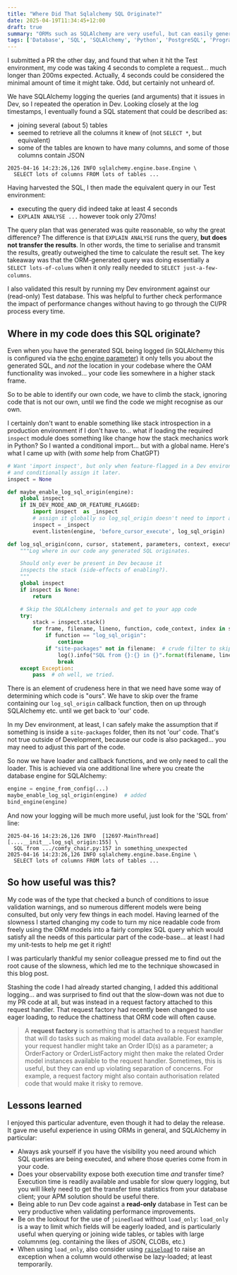 ```yaml
---
title: "Where Did That Sqlalchemy SQL Originate?"
date: 2025-04-19T11:34:45+12:00
draft: true
summary: "ORMs such as SQLAlchemy are very useful, but can easily generate very inefficient unrecognisable code. Here's an easy way to log where the query originates in your code."
tags: ['Database', 'SQL', 'SQLAlchemy', 'Python', 'PostgreSQL', 'Programming', 'Software Development', 'SRE', 'logging']
---
```


I submitted a PR the other day, and found that when it hit the Test environment, my code was taking 4 seconds to complete a request... much longer than 200ms expected. Actually, 4 seconds could be considered the minimal amount of time it might take. Odd, but certainly not unheard of.

We have SQLAlchemy logging the queries (and arguments) that it issues in Dev, so I repeated the operation in Dev. Looking closely at the log timestamps, I eventually found a SQL statement that could be described as:

- joining several (about 5) tables
- seemed to retrieve all the columns it knew of (not `SELECT *`, but equivalent)
- some of the tables are known to have many columns, and some of those columns contain JSON

```
2025-04-16 14:23:26,126 INFO sqlalchemy.engine.base.Engine \
  SELECT lots of columns FROM lots of tables ...
```

Having harvested the SQL, I then made the equivalent query in our Test environment:

- executing the query did indeed take at least 4 seconds
- `EXPLAIN ANALYSE ...` however took only 270ms!

The query plan that was generated was quite reasonable, so why the great difference?
The difference is that `EXPLAIN ANALYSE` runs the query, **but does not transfer the results**.
In other words, the time to serialise and transmit the results, greatly outweighed the time to calculate the result set.
The key takeaway was that the ORM-generated query was doing essentially a `SELECT lots-of-colums` when it only really needed to `SELECT just-a-few-columns`.

I also validated this result by running my Dev environment against our (read-only) Test database. This was helpful to further check performance the impact of performance changes without having to go through the CI/PR process every time.

## Where in my code does this SQL originate?

Even when you have the generated SQL being logged (in SQLAlchemy this is configured via the [echo engine parameter](https://docs.sqlalchemy.org/en/20/core/engines.html#sqlalchemy.create_engine.params.echo)) it only tells you about the generated SQL, and _not_ the location in your codebase where the OAM functionality was invoked... your code lies somewhere in a higher stack frame.

So to be able to identify our own code, we have to climb the stack, ignoring code that is not our own, until we find the code we might recognise as our own.

I certainly don't want to enable something like stack introspection in a production environment if I don't have to... what if loading the required `inspect` module does something like change how the stack mechanics work in Python? So I wanted a conditional import... but with a global name. Here's what I came up with (with _some_ help from ChatGPT)

```python
# Want 'import inspect', but only when feature-flagged in a Dev environment, so declare the global
# and conditionally assign it later.
inspect = None

def maybe_enable_log_sql_origin(engine):
    global inspect
    if IN_DEV_MODE_AND_OR_FEATURE_FLAGGED:
        import inspect  as _inspect
        # assign it globally so log_sql_origin doesn't need to import all the time
        inspect = _inspect
        event.listen(engine, 'before_cursor_execute', log_sql_origin)

def log_sql_origin(conn, cursor, statement, parameters, context, executemany):
    """Log where in our code any generated SQL originates.

    Should only ever be present in Dev because it
    inspects the stack (side-effects of enabling?).
    """
    global inspect
    if inspect is None:
        return

    # Skip the SQLAlchemy internals and get to your app code
    try:
        stack = inspect.stack()
        for frame, filename, lineno, function, code_context, index in stack:
            if function == "log_sql_origin":
                continue
            if "site-packages" not in filename:  # crude filter to skip library code
                log().info("SQL from {}:{} in {}".format(filename, lineno, function))
                break
    except Exception:
        pass  # oh well, we tried.
```

There is an element of crudeness here in that we need have some way of determining which code is "ours". We have to skip over the frame containing our `log_sql_origin` callback function, then on up through SQLAlchemy etc. until we get back to 'our' code.

In my Dev environment, at least, I can safely make the assumption that if something is inside a `site-packages` folder, then its not 'our' code. That's not true outside of Development, because our code is also packaged... you may need to adjust this part of the code.

So now we have loader and callback functions, and we only need to call the loader. This is achieved via one additional line where you create the database engine for SQLAlchemy:

```python
engine = engine_from_config(...)
maybe_enable_log_sql_origin(engine)  # added
bind_engine(engine)
```

And now your logging will be much more useful, just look for the 'SQL from' line:

```
2025-04-16 14:23:26,126 INFO  [12697-MainThread][....__init__.log_sql_origin:155] \
  SQL from .../comfy_chair.py:157 in something_unexpected
2025-04-16 14:23:26,126 INFO sqlalchemy.engine.base.Engine \
  SELECT lots of columns FROM lots of tables ...
```

## So how useful was this?

My code was of the type that checked a bunch of conditions to issue validation warnings, and so numerous different models were being consulted, but only very few things in each model. Having learned of the slowness I started changing my code to turn my nice readable code from freely using the ORM models into a fairly complex SQL query which would satisfy all the needs of this particular part of the code-base...  at least I had my unit-tests to help me get it right!

I was particularly thankful my senior colleague pressed me to find out the root cause of the slowness, which led me to the technique showcased in this blog post.

Stashing the code I had already started changing, I added this additional logging... and was surprised to find out that the slow-down was not due to my PR code at all, but was instead in a request factory attached to this request handler. That request factory had recently been changed to use eager loading, to reduce the chattiness that ORM code will often cause.

> A **request factory** is something that is attached to a request handler that will do tasks such as making model data available. For example, your request handler might take an Order ID(s) as a parameter; a OrderFactory or OrderListFactory might then make the related Order model instances available to the request handler. Sometimes, this is useful, but they can end up violating separation of concerns. For example, a request factory might also contain authorisation related code that would make it risky to remove.

## Lessons learned

I enjoyed this particular adventure, even though it had to delay the release. It gave me useful experience in using ORMs in general, and SQLAlchemy in particular:

- Always ask yourself if you have the visibility you need around which SQL queries are being executed, and where those queries come from in your code.
- Does your observability expose both execution time _and_ transfer time? Execution time is readily available and usable for slow query logging, but you will likely need to get the transfer time statistics from your database client; your APM solution should be useful there.
- Being able to run Dev code against a **read-only** database in Test can be very productive when validating performance improvements.
- Be on the lookout for the use of `joinedload` without `load_only`: `load_only` is a way to limit which fields will be eagerly loaded, and is particularly useful when querying or joining wide tables, or tables with large columnms (eg. containing the likes of JSON, CLOBs, etc.)
- When using `load_only`, also consider using [`raiseload`](https://docs.sqlalchemy.org/en/20/orm/queryguide/columns.html#orm-queryguide-deferred-raiseload) to raise an exception when a column would otherwise be lazy-loaded; at least temporarily.
